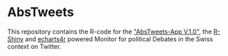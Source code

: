 # AbsTweets

This repository contains the R-code for the ["AbsTweets-App V.1.0"](http://www.politan.ch/app/abstweets/), the [R-Shiny](https://shiny.rstudio.com/) and [echarts4r](http://echarts4r.john-coene.com/) powered Monitor for political Debates in the Swiss context on Twitter.
